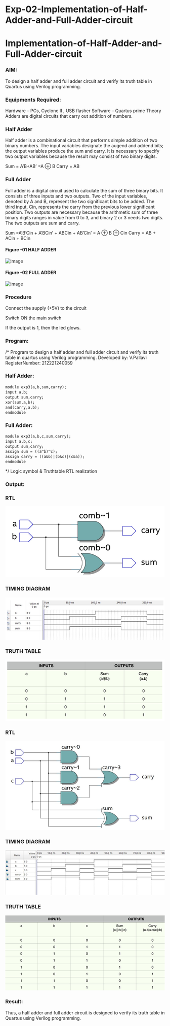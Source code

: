 # Exp-02-Implementation-of-Half-Adder-and-Full-Adder-circuit

# Implementation-of-Half-Adder-and-Full-Adder-circuit
### AIM:
To design a half adder and full adder circuit and verify its truth table in Quartus using Verilog programming.

### Equipments Required:
Hardware – PCs, Cyclone II , USB flasher
Software – Quartus prime
Theory
Adders are digital circuits that carry out addition of numbers.

### Half Adder
Half adder is a combinational circuit that performs simple addition of two binary numbers. The input variables designate the augend and addend bits; the output variables produce the sum and carry. It is necessary to specify two output variables because the result may consist of two binary digits.

Sum = A’B+AB’ =A ⊕ B Carry = AB

### Full Adder
Full adder is a digital circuit used to calculate the sum of three binary bits. It consists of three inputs and two outputs. Two of the input variables, denoted by A and B, represent the two significant bits to be added. The third input, Cin, represents the carry from the previous lower significant position. Two outputs are necessary because the arithmetic sum of three binary digits ranges in value from 0 to 3, and binary 2 or 3 needs two digits. The two outputs are sum and carry.

Sum =A’B’Cin + A’BCin’ + ABCin + AB’Cin’ = A ⊕ B ⊕ Cin Carry = AB + ACin + BCin

#### Figure -01 HALF ADDER 

 ![image](https://user-images.githubusercontent.com/36288975/163552156-a13e5a56-c638-4110-97d9-8896907c8d25.png)

#### Figure -02 FULL ADDER 

![image](https://user-images.githubusercontent.com/36288975/163552057-b3547877-6d07-45b4-b7e0-bcfebfad9e1d.png)


### Procedure

Connect the supply (+5V) to the circuit

Switch ON the main switch

If the output is 1, then the led glows.

### Program:
/*
Program to design a half adder and full adder circuit and verify its truth table in quartus using Verilog programming.
Developed by: V.Pallavi
RegisterNumber: 212221240059
### Half Adder:
```
module exp3(a,b,sum,carry);
input a,b;
output sum,carry;
xor(sum,a,b);
and(carry,a,b);
endmodule 
```
### Full Adder:
```
module exp3(a,b,c,sum,carry);
input a,b,c;
output sum,carry;
assign sum = ((a^b)^c);
assign carry = ((a&b)|(b&c)|(c&a));
endmodule
```
*/
Logic symbol & Truthtable
RTL realization

### Output:
### RTL
![image](https://github.com/Pallavi-Raveendranadreddy/Exp-02-Implementation-of-Half-Adder-and-Full-Adder-circuit/blob/b9ed45a210a9e2da0694251f1d721419e94556cc/rtl%201.PNG)
### TIMING DIAGRAM
![image](https://github.com/Pallavi-Raveendranadreddy/Exp-02-Implementation-of-Half-Adder-and-Full-Adder-circuit/blob/b9ed45a210a9e2da0694251f1d721419e94556cc/timing%20diagram.PNG)
### TRUTH TABLE
![image](https://github.com/Pallavi-Raveendranadreddy/Exp-02-Implementation-of-Half-Adder-and-Full-Adder-circuit/blob/b9ed45a210a9e2da0694251f1d721419e94556cc/truth%20table.PNG)

### RTL
![image](https://github.com/Pallavi-Raveendranadreddy/Exp-02-Implementation-of-Half-Adder-and-Full-Adder-circuit/blob/6a6ee34af32c798d6d90ae277b3467a77e1d6ca7/rtl1.PNG)
### TIMING DIAGRAM
![image](https://github.com/Pallavi-Raveendranadreddy/Exp-02-Implementation-of-Half-Adder-and-Full-Adder-circuit/blob/6a6ee34af32c798d6d90ae277b3467a77e1d6ca7/timing.PNG)

### TRUTH TABLE 
![image](https://github.com/Pallavi-Raveendranadreddy/Exp-02-Implementation-of-Half-Adder-and-Full-Adder-circuit/blob/31f4a783c44e44cdca709a54ea5da5ae28914c08/truth.PNG)
### Result:
Thus, a half adder and full adder circuit is designed to verify its truth table in Quartus using Verilog programming.
